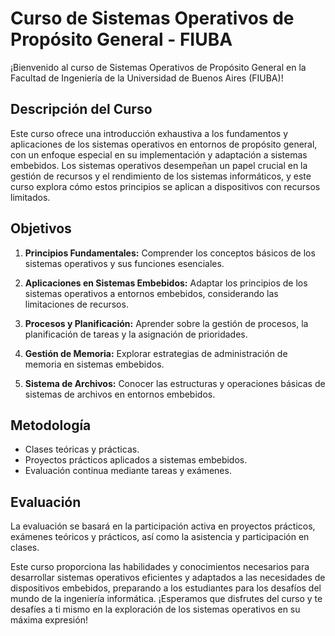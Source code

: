 # Curso de Sistemas Operativos de Propósito General - FIUBA

¡Bienvenido al curso de Sistemas Operativos de Propósito General en la Facultad de Ingeniería de la Universidad de Buenos Aires (FIUBA)!

## Descripción del Curso

Este curso ofrece una introducción exhaustiva a los fundamentos y aplicaciones de los sistemas operativos en entornos de propósito general, con un enfoque especial en su implementación y adaptación a sistemas embebidos. Los sistemas operativos desempeñan un papel crucial en la gestión de recursos y el rendimiento de los sistemas informáticos, y este curso explora cómo estos principios se aplican a dispositivos con recursos limitados.

## Objetivos

1. **Principios Fundamentales:** Comprender los conceptos básicos de los sistemas operativos y sus funciones esenciales.

2. **Aplicaciones en Sistemas Embebidos:** Adaptar los principios de los sistemas operativos a entornos embebidos, considerando las limitaciones de recursos.

3. **Procesos y Planificación:** Aprender sobre la gestión de procesos, la planificación de tareas y la asignación de prioridades.

4. **Gestión de Memoria:** Explorar estrategias de administración de memoria en sistemas embebidos.

5. **Sistema de Archivos:** Conocer las estructuras y operaciones básicas de sistemas de archivos en entornos embebidos.

## Metodología

- Clases teóricas y prácticas.
- Proyectos prácticos aplicados a sistemas embebidos.
- Evaluación continua mediante tareas y exámenes.

## Evaluación

La evaluación se basará en la participación activa en proyectos prácticos, exámenes teóricos y prácticos, así como la asistencia y participación en clases.

Este curso proporciona las habilidades y conocimientos necesarios para desarrollar sistemas operativos eficientes y adaptados a las necesidades de dispositivos embebidos, preparando a los estudiantes para los desafíos del mundo de la ingeniería informática. ¡Esperamos que disfrutes del curso y te desafíes a ti mismo en la exploración de los sistemas operativos en su máxima expresión!
